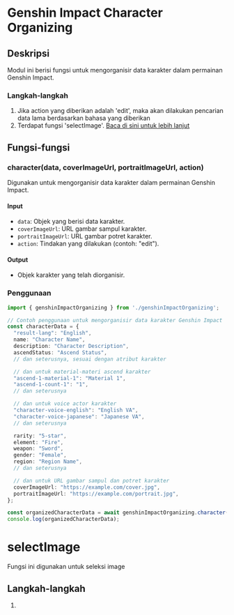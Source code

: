 # Genshin Impact Character Organizing

## Deskripsi
Modul ini berisi fungsi untuk mengorganisir data karakter dalam permainan Genshin Impact.

### Langkah-langkah
1. Jika action yang diberikan adalah 'edit', maka akan dilakukan pencarian data lama berdasarkan bahasa yang diberikan
2. Terdapat fungsi 'selectImage'. [Baca di sini untuk lebih lanjut](#selectimage)

## Fungsi-fungsi

### character(data, coverImageUrl, portraitImageUrl, action)
Digunakan untuk mengorganisir data karakter dalam permainan Genshin Impact.

#### Input
- `data`: Objek yang berisi data karakter.
- `coverImageUrl`: URL gambar sampul karakter.
- `portraitImageUrl`: URL gambar potret karakter.
- `action`: Tindakan yang dilakukan (contoh: "edit").

#### Output
- Objek karakter yang telah diorganisir.

### Penggunaan
```typescript
import { genshinImpactOrganizing } from './genshinImpactOrganizing';

// Contoh penggunaan untuk mengorganisir data karakter Genshin Impact
const characterData = {
  "result-lang": "English",
  name: "Character Name",
  description: "Character Description",
  ascendStatus: "Ascend Status",
  // dan seterusnya, sesuai dengan atribut karakter

  // dan untuk material-materi ascend karakter
  "ascend-1-material-1": "Material 1",
  "ascend-1-count-1": "1",
  // dan seterusnya

  // dan untuk voice actor karakter
  "character-voice-english": "English VA",
  "character-voice-japanese": "Japanese VA",
  // dan seterusnya

  rarity: "5-star",
  element: "Fire",
  weapon: "Sword",
  gender: "Female",
  region: "Region Name",
  // dan seterusnya

  // dan untuk URL gambar sampul dan potret karakter
  coverImageUrl: "https://example.com/cover.jpg",
  portraitImageUrl: "https://example.com/portrait.jpg",
};

const organizedCharacterData = await genshinImpactOrganizing.character(characterData, characterData.coverImageUrl, characterData.portraitImageUrl, "edit");
console.log(organizedCharacterData);
```

# selectImage

Fungsi ini digunakan untuk seleksi image

## Langkah-langkah
1. 